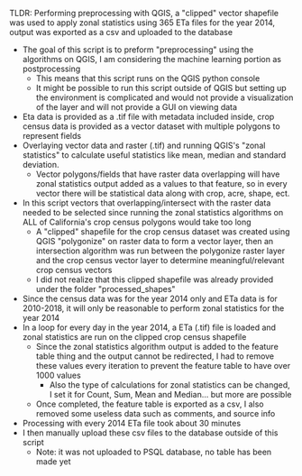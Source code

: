 TLDR: Performing preprocessing with QGIS, a "clipped" vector shapefile was used to apply zonal statistics using 365 ETa files for the year 2014, output was exported as a csv and uploaded to the database

- The goal of this script is to preform "preprocessing" using the algorithms on QGIS, I am considering the machine learning portion as postprocessing
  - This means that this script runs on the QGIS python console
  - It might be possible to run this script outside of QGIS but setting up the environment is complicated and would not provide a visualization of the layer and will not provide a GUI on viewing data
- Eta data is provided as a .tif file with metadata included inside, crop census data is provided as a vector dataset with multiple polygons to represent fields
- Overlaying vector data and raster (.tif) and running QGIS's "zonal statistics" to calculate useful statistics like mean, median and standard deviation.
  - Vector polygons/fields that have raster data overlapping will have zonal statistics output added as a values to that feature, so in every vector there will be statistical data along with crop, acre, shape, ect.
- In this script vectors that overlapping/intersect with the raster data needed to be selected since running the zonal statistics algorithms on ALL of California's crop census polygons would take too long
  - A "clipped" shapefile for the crop census dataset was created using QGIS "polygonize" on raster data to form a vector layer, then an intersection algorithm was run between the polygonize raster layer and the crop census vector layer to determine meaningful/relevant crop census vectors
  - I did not realize that this clipped shapefile was already provided under the folder "processed_shapes"
- Since the census data was for the year 2014 only and ETa data is for 2010-2018, it will only be reasonable to perform zonal statistics for the year 2014
- In a loop for every day in the year 2014, a ETa (.tif) file is loaded and zonal statistics are run on the clipped crop census shapefile
  - Since the zonal statistics algorithm output is added to the feature table thing and the output cannot be redirected, I had to remove these values every iteration to prevent the feature table to have over 1000 values
    - Also the type of calculations for zonal statistics can be changed, I set it for Count, Sum, Mean and Median... but more are possible
  - Once completed, the feature table is exported as a csv, I also removed some useless data such as comments, and source info
- Processing with every 2014 ETa file took about 30 minutes
- I then manually upload these csv files to the database outside of this script
  - Note: it was not uploaded to PSQL database, no table has been made yet
